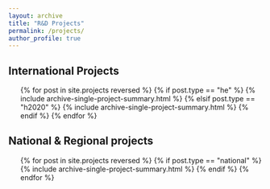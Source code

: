 ```yaml
---
layout: archive
title: "R&D Projects"
permalink: /projects/
author_profile: true
---
```


## International Projects

<ul>{% for post in site.projects reversed %}
  {% if post.type == "he" %}
    {% include archive-single-project-summary.html %}
  {% elsif post.type == "h2020" %}
    {% include archive-single-project-summary.html %}
  {% endif %}
{% endfor %}</ul>

## National & Regional projects

<ul>{% for post in site.projects reversed %}
  {% if post.type == "national" %}
    {% include archive-single-project-summary.html %}
  {% endif %}
{% endfor %}</ul>